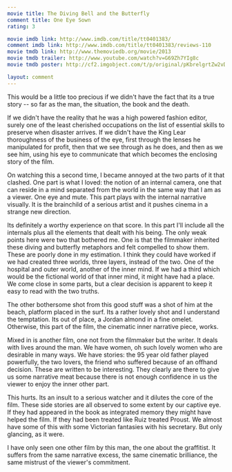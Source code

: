 ```yaml
---
movie title: The Diving Bell and the Butterfly
comment title: One Eye Sown
rating: 3

movie imdb link: http://www.imdb.com/title/tt0401383/
comment imdb link: http://www.imdb.com/title/tt0401383/reviews-110
movie tmdb link: http://www.themoviedb.org/movie/2013
movie tmdb trailer: http://www.youtube.com/watch?v=G69Zh7YIg8c
movie tmdb poster: http://cf2.imgobject.com/t/p/original/pKbrelgrtZw2vDXzzI0YcGk5eZo.jpg

layout: comment
---
```


This would be a little too precious if we didn't have the fact that its a true story -- so far as the man, the situation, the book and the death.

If we didn't have the reality that he was a high powered fashion editor, surely one of the least cherished occupations on the list of essential skills to preserve when disaster arrives. If we didn't have the King Lear thoroughness of the business of the eye, first through the lenses he manipulated for profit, then that we see through as he does, and then as we see him, using his eye to communicate that which becomes the enclosing story of the film. 

On watching this a second time, I became annoyed at the two parts of it that clashed. One part is what I loved: the notion of an internal camera, one that can reside in a mind separated from the world in the same way that I am as a viewer. One eye and mute. This part plays with the internal narrative visually. It is the brainchild of a serious artist and it pushes cinema in a strange new direction.

Its definitely a worthy experience on that score. In this part I'll include all the internals plus all the elements that dealt with his being. The only weak points here were two that bothered me. One is that the filmmaker inherited these diving and butterfly metaphors and felt compelled to show them. These are poorly done in my estimation. I think they could have worked if we had created three worlds, three layers, instead of the two. One of the hospital and outer world, another of the inner mind. If we had a third which would be the fictional world of that inner mind, it might have had a place. We come close in some parts, but a clear decision is apparent to keep it easy to read with the two truths. 

The other bothersome shot from this good stuff was a shot of him at the beach, platform placed in the surf. Its a rather lovely shot and I understand the temptation. Its out of place, a Jordan almond in a fine omelet. Otherwise, this part of the film, the cinematic inner narrative piece, works.

Mixed in is another film, one not from the filmmaker but the writer. It deals with lives around the man. We have women, oh such lovely women who are desirable in many ways. We have stories: the 95 year old father played powerfully, the two lovers, the friend who suffered because of an offhand decision. These are written to be interesting. They clearly are there to give us some narrative meat because there is not enough confidence in us the viewer to enjoy the inner other part. 

This hurts. Its an insult to a serious watcher and it dilutes the core of the film. These side stories are all observed to some extent by our captive eye. If they had appeared in the book as integrated memory they might have helped the film. If they had been treated like Ruiz treated Proust. We almost have some of this with some Victorian fantasies with his secretary. But only glancing, as it were.

I have only seen one other film by this man, the one about the graffitist. It suffers from the same narrative excess, the same cinematic brilliance, the same mistrust of the viewer's commitment.